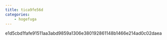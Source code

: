 ```yaml
---
title: tica9fe56d
categories:
    - hogefuga
---
```

e1d5cbd1fafe91511aa3abd9859a1306e380192861148b1466e214ad0c02daea